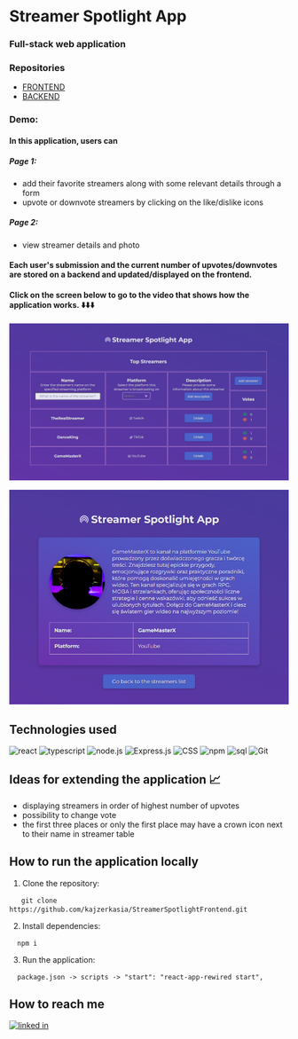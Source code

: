 # Streamer Spotlight App

### Full-stack web application

### Repositories

- [FRONTEND](https://github.com/kajzerkasia/StreamerSpotlightFrontend)
- [BACKEND](https://github.com/kajzerkasia/StreamerSpotlightBackend)

### Demo:

#### In this application, users can 
##### Page 1:
- add their favorite streamers along with some relevant details through a form
- upvote or downvote streamers by clicking on the like/dislike icons
##### Page 2:
- view streamer details and photo


#### Each user's submission and the current number of upvotes/downvotes are stored on a backend and updated/displayed on the frontend.

#### Click on the screen below to go to the video that shows how the application works. ⬇️⬇️⬇️

[![Watch the video](/src/assets/StreamerSpotlightApp.png)](https://youtu.be/pJa3ivuAMmg)

[![Watch the video](/src/assets/StreamerSpotlightAppRecord.png)](https://youtu.be/pJa3ivuAMmg)

## Technologies used

![react](https://img.shields.io/badge/react%20-%23404d59.svg?logo=react&style=for-the-badge&logoColor=cyan)
![typescript](https://img.shields.io/badge/typescript%20-%23404d59.svg?logo=typescript&style=for-the-badge&logoColor=blue)
![node.js](https://img.shields.io/badge/node.js%20-%23404d59.svg?logo=node.js&style=for-the-badge&logoColor=green)
![Express.js](https://img.shields.io/badge/express.js%20-%23404d59.svg?style=for-the-badge&logo=express&logoColor=%2361DAFB)
![CSS](https://img.shields.io/badge/CSS%20-%23404d59.svg?&style=for-the-badge&logo=css3&logoColor=blue)
![npm](https://img.shields.io/badge/npm%20-%23404d59.svg?logo=npm&style=for-the-badge&logoColor=red)
![sql](https://img.shields.io/badge/sql%20-%23404d59.svg?logo=mysql&style=for-the-badge&logoColor=orange)
![Git](https://img.shields.io/badge/git%20-%23404d59.svg?style=for-the-badge&logo=git&logoColor=red)

## Ideas for extending the application 📈
* displaying streamers in order of highest number of upvotes
* possibility to change vote
* the first three places or only the first place may have a crown icon next to their name in streamer table
## How to run the application locally

1. Clone the repository:
```
   git clone https://github.com/kajzerkasia/StreamerSpotlightFrontend.git
   ```
2. Install dependencies:
 ```
   npm i
 ```
3. Run the application:
 ```
   package.json -> scripts -> "start": "react-app-rewired start",
 ```
## How to reach me

[<img src="https://img.shields.io/badge/linked%20in-%23404d59.svg?logo=linkedin&style=for-the-badge&logoColor=blue" alt="linked in" />](https://www.linkedin.com/in/katarzyna-kajzer/)


